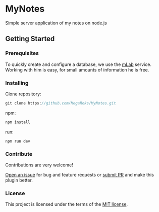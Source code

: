 # MyNotes
Simple server application of my notes on node.js

<h2>Getting Started</h2>
<h3>Prerequisites</h3>

To quickly create and configure a database, we use the [mLab](https://mlab.com/) service. Working with him is easy, for small amounts of information he is free.

<h3>Installing</h3>

Clone repository:

```javascript
git clone https://github.com/MegaRoks/MyNotes.git
```
npm:

```javascript
npm install
```
run:

```
npm run dev
```
<h3>Contribute</h3>
Contributions are very welcome!

<a href="https://github.com/MegaRoks/MyNotes/issues/new" target="_blank">Open an issue</a> for bug and feature requests or <a href="https://github.com/MegaRoks/MyNotes/compare" target="_blank">submit PR</a> and make this plugin better.

<h3>License</h3>
This project is licensed under the terms of the <a href="https://github.com/MegaRoks/MyNotes/blob/master/LICENSE" target="_blank">MIT license</a>.
